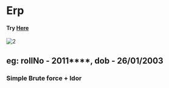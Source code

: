 # Erp 
#### Try <a href=https://replit.com/@surya2601/erpscrap-1#main.py>Here</a>
![2](https://user-images.githubusercontent.com/73161118/128678455-bee39d30-110f-4492-892c-be5bd4fcbcbc.png)

## eg: rollNo - 2011****, dob - 26/01/2003
### Simple Brute force + Idor

